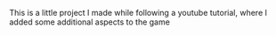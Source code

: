 This is a little project I made while following a youtube tutorial, where I added some additional aspects to the game 

